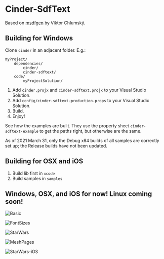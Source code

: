 # Cinder-SdfText
Based on [msdfgen](https://github.com/Chlumsky/msdfgen) by Viktor Chlumský.

## Building for Windows
Clone `cinder` in an adjacent folder.  E.g.:

```
myProject/
    dependencies/
        cinder/
        cinder-sdftext/
    code/
        myProjectSolution/
```

1. Add `cinder.projx` and `cinder-sdftext.projx` to your Visual Studio Solution.
2. Add `config/cinder-sdftext-production.props` to your Visual Studio Solution.
3. Build.
4. Enjoy!

See how the examples are built.  They use the property sheet `cinder-sdftext-example` to get the paths right, but otherwise are the same.

As of 2021 March 31, only the Debug x64 builds of all samples are correctly set up; the Release builds have not been updated.

## Building for OSX and iOS
1. Build lib first in ```xcode```
1. Build samples in ```samples```

## Windows, OSX, and iOS for now! Linux coming soon!

![Basic](https://cdn-standard.discourse.org/uploads/libcinder/optimized/1X/6550b3422474c85a7c46b4bc83c02c1a06bcf7e8_1_626x500.png)

![FontSizes](https://cdn-standard.discourse.org/uploads/libcinder/original/1X/a12d8f8322b86763859022e6f25bfd4b54815828.png)

![StarWars](https://cdn-standard.discourse.org/uploads/libcinder/optimized/1X/4743384cafd790e1bbcbf102288a2623b78c376c_1_690x404.png)

![MeshPages](http://discourse.libcinder.org/uploads/libcinder/original/1X/e411bb26f85e2f82d361c187d183cc11c97b04b3.png)

![StarWars-iOS](https://cdn-standard.discourse.org/uploads/libcinder/original/1X/fe3847ea996e890334f109de30780a8fcd30ff51.png)

